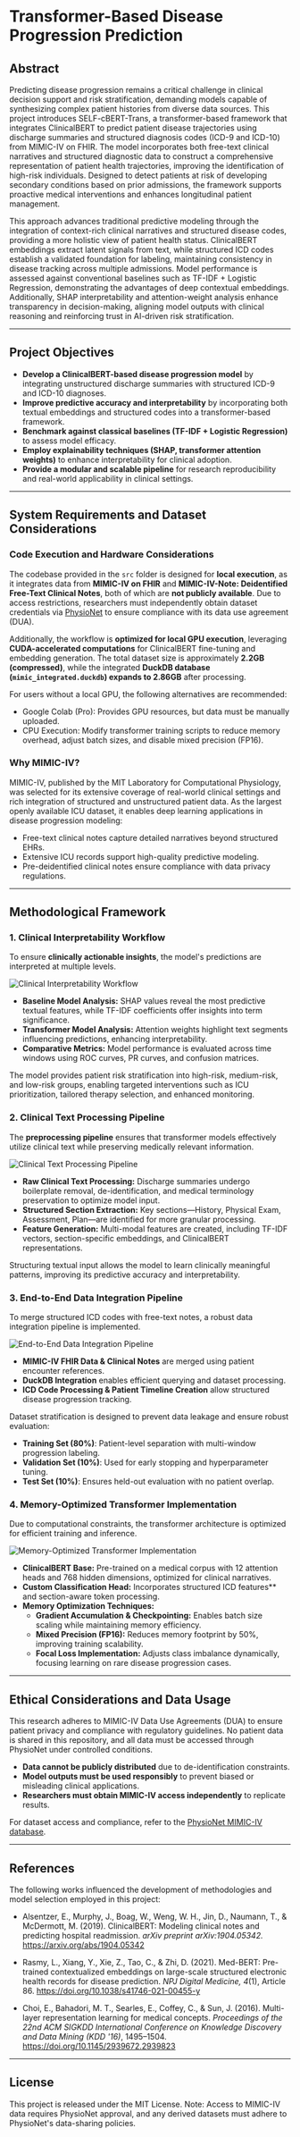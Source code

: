 # Transformer-Based Disease Progression Prediction

## Abstract

Predicting disease progression remains a critical challenge in clinical decision support and risk stratification, demanding models capable of synthesizing complex patient histories from diverse data sources. This project introduces SELF-cBERT-Trans, a transformer-based framework that integrates ClinicalBERT to predict patient disease trajectories using discharge summaries and structured diagnosis codes (ICD-9 and ICD-10) from MIMIC-IV on FHIR. The model incorporates both free-text clinical narratives and structured diagnostic data to construct a comprehensive representation of patient health trajectories, improving the identification of high-risk individuals. Designed to detect patients at risk of developing secondary conditions based on prior admissions, the framework supports proactive medical interventions and enhances longitudinal patient management.

This approach advances traditional predictive modeling through the integration of context-rich clinical narratives and structured disease codes, providing a more holistic view of patient health status. ClinicalBERT embeddings extract latent signals from text, while structured ICD codes establish a validated foundation for labeling, maintaining consistency in disease tracking across multiple admissions. Model performance is assessed against conventional baselines such as TF-IDF + Logistic Regression, demonstrating the advantages of deep contextual embeddings. Additionally, SHAP interpretability and attention-weight analysis enhance transparency in decision-making, aligning model outputs with clinical reasoning and reinforcing trust in AI-driven risk stratification.

---

## Project Objectives

- **Develop a ClinicalBERT-based disease progression model** by integrating unstructured discharge summaries with structured ICD-9 and ICD-10 diagnoses.
- **Improve predictive accuracy and interpretability** by incorporating both textual embeddings and structured codes into a transformer-based framework.
- **Benchmark against classical baselines (TF-IDF + Logistic Regression)** to assess model efficacy.
- **Employ explainability techniques (SHAP, transformer attention weights)** to enhance interpretability for clinical adoption.
- **Provide a modular and scalable pipeline** for research reproducibility and real-world applicability in clinical settings.

---

## System Requirements and Dataset Considerations

### Code Execution and Hardware Considerations

The codebase provided in the `src` folder is designed for **local execution**, as it integrates data from **MIMIC-IV on FHIR** and **MIMIC-IV-Note: Deidentified Free-Text Clinical Notes**, both of which are **not publicly available**. Due to access restrictions, researchers must independently obtain dataset credentials via [PhysioNet](https://physionet.org/content/mimiciv/) to ensure compliance with its data use agreement (DUA).  

Additionally, the workflow is **optimized for local GPU execution**, leveraging **CUDA-accelerated computations** for ClinicalBERT fine-tuning and embedding generation. The total dataset size is approximately **2.2GB (compressed)**, while the integrated **DuckDB database (`mimic_integrated.duckdb`) expands to 2.86GB** after processing.  

For users without a local GPU, the following alternatives are recommended:  
- Google Colab (Pro): Provides GPU resources, but data must be manually uploaded.  
- CPU Execution: Modify transformer training scripts to reduce memory overhead, adjust batch sizes, and disable mixed precision (FP16).  

### Why MIMIC-IV? 
MIMIC-IV, published by the MIT Laboratory for Computational Physiology, was selected for its extensive coverage of real-world clinical settings and rich integration of structured and unstructured patient data. As the largest openly available ICU dataset, it enables deep learning applications in disease progression modeling:  
- Free-text clinical notes capture detailed narratives beyond structured EHRs.  
- Extensive ICU records support high-quality predictive modeling.  
- Pre-deidentified clinical notes ensure compliance with data privacy regulations.  

---

## Methodological Framework

### **1. Clinical Interpretability Workflow**
To ensure **clinically actionable insights**, the model's predictions are interpreted at multiple levels.

![Clinical Interpretability Workflow](images/clinical_interpretability_workflow.jpg)

- **Baseline Model Analysis:** SHAP values reveal the most predictive textual features, while TF-IDF coefficients offer insights into term significance.
- **Transformer Model Analysis:** Attention weights highlight text segments influencing predictions, enhancing interpretability.
- **Comparative Metrics:** Model performance is evaluated across time windows using ROC curves, PR curves, and confusion matrices.

The model provides patient risk stratification into high-risk, medium-risk, and low-risk groups, enabling targeted interventions such as ICU prioritization, tailored therapy selection, and enhanced monitoring.

### **2. Clinical Text Processing Pipeline**
The **preprocessing pipeline** ensures that transformer models effectively utilize clinical text while preserving medically relevant information.

![Clinical Text Processing Pipeline](images/clinical_text_processing_pipeline.jpg)

- **Raw Clinical Text Processing:** Discharge summaries undergo boilerplate removal, de-identification, and medical terminology preservation to optimize model input.
- **Structured Section Extraction:** Key sections—History, Physical Exam, Assessment, Plan—are identified for more granular processing.
- **Feature Generation:** Multi-modal features are created, including TF-IDF vectors, section-specific embeddings, and ClinicalBERT representations.

Structuring textual input allows the model to learn clinically meaningful patterns, improving its predictive accuracy and interpretability.  

### **3. End-to-End Data Integration Pipeline**
To merge structured ICD codes with free-text notes, a robust data integration pipeline is implemented.

![End-to-End Data Integration Pipeline](images/end_to_end_data_integration_pipeline.jpg)

- **MIMIC-IV FHIR Data & Clinical Notes** are merged using patient encounter references.
- **DuckDB Integration** enables efficient querying and dataset processing.
- **ICD Code Processing & Patient Timeline Creation** allow structured disease progression tracking.

Dataset stratification is designed to prevent data leakage and ensure robust evaluation:
- **Training Set (80%)**: Patient-level separation with multi-window progression labeling.
- **Validation Set (10%)**: Used for early stopping and hyperparameter tuning.
- **Test Set (10%)**: Ensures held-out evaluation with no patient overlap.

### **4. Memory-Optimized Transformer Implementation**
Due to computational constraints, the transformer architecture is optimized for efficient training and inference.

![Memory-Optimized Transformer Implementation](images/memory_optimized_transformer_implementation.jpg)

- **ClinicalBERT Base:** Pre-trained on a medical corpus with 12 attention heads and 768 hidden dimensions, optimized for clinical narratives.
- **Custom Classification Head:** Incorporates structured ICD features** and section-aware token processing.
- **Memory Optimization Techniques:**
  - **Gradient Accumulation & Checkpointing:** Enables batch size scaling while maintaining memory efficiency.
  - **Mixed Precision (FP16):** Reduces memory footprint by 50%, improving training scalability.
  - **Focal Loss Implementation:** Adjusts class imbalance dynamically, focusing learning on rare disease progression cases.

---

## Ethical Considerations and Data Usage

This research adheres to MIMIC-IV Data Use Agreements (DUA) to ensure patient privacy and compliance with regulatory guidelines. No patient data is shared in this repository, and all data must be accessed through PhysioNet under controlled conditions.

- **Data cannot be publicly distributed** due to de-identification constraints.
- **Model outputs must be used responsibly** to prevent biased or misleading clinical applications.
- **Researchers must obtain MIMIC-IV access independently** to replicate results.

For dataset access and compliance, refer to the [PhysioNet MIMIC-IV database](https://physionet.org/content/mimiciv/).

---

## References

The following works influenced the development of methodologies and model selection employed in this project:

- Alsentzer, E., Murphy, J., Boag, W., Weng, W. H., Jin, D., Naumann, T., & McDermott, M. (2019). ClinicalBERT: Modeling clinical notes and predicting hospital readmission. *arXiv preprint arXiv:1904.05342.* https://arxiv.org/abs/1904.05342

- Rasmy, L., Xiang, Y., Xie, Z., Tao, C., & Zhi, D. (2021). Med-BERT: Pre-trained contextualized embeddings on large-scale structured electronic health records for disease prediction. *NPJ Digital Medicine, 4*(1), Article 86. https://doi.org/10.1038/s41746-021-00455-y

- Choi, E., Bahadori, M. T., Searles, E., Coffey, C., & Sun, J. (2016). Multi-layer representation learning for medical concepts. *Proceedings of the 22nd ACM SIGKDD International Conference on Knowledge Discovery and Data Mining (KDD '16)*, 1495–1504. https://doi.org/10.1145/2939672.2939823

---

## License
This project is released under the MIT License.
Note: Access to MIMIC-IV data requires PhysioNet approval, and any derived datasets must adhere to PhysioNet's data-sharing policies.